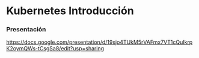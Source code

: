 # Kubernetes Introducción

### Presentación

https://docs.google.com/presentation/d/19sjo4TUkM5rVAFmx7VT1cQuIkrpK2oymQWs-tCsgSa8/edit?usp=sharing
